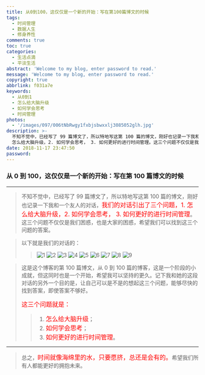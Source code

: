 ```yaml
---
title: 从0到100，这仅仅是一个新的开始：写在第100篇博文的时候
tags:
  - 时间管理
  - 数据人生
  - 修身养性
comments: true
toc: true
categories:
  - 生活点滴
  - 平淡生活
abstract: 'Welcome to my blog, enter password to read.'
message: 'Welcome to my blog, enter password to read.'
copyright: true
abbrlink: f031a7e
keywords:
  - 从0到1
  - 怎么给大脑升级
  - 如何学会思考
  - 时间管理
photos:
  - '/images/097/006tNbRwgy1fxbjsbwxxlj3085052glh.jpg'
description: >-
  不知不觉中，已经写了 99 篇博文了，所以特地写这第 100 篇的博文，刚好也记录一下我和一个友人的对话，我们的对话引出了三个问题，1.
  怎么给大脑升级，2. 如何学会思考， 3. 如何更好的进行时间管理。这三个问题不仅仅是我们困惑，也是大家的困惑，希望我们可以找到这三个问题的答案。
date: 2018-11-17 23:47:50
password:
---
```

<script type="text/javascript" src="/js/src/bai.js"></script>

### 从 0 到 100，这仅仅是一个新的开始：写在第 100 篇博文的时候

---

>  不知不觉中，已经写了 99 篇博文了，所以特地写这第 100 篇的博文，刚好也记录一下我和一个友人的对话，<font color="red" size=3.5>我们的对话引出了三个问题，1. 怎么给大脑升级，2. 如何学会思考， 3. 如何更好的进行时间管理</font>。这三个问题不仅仅是我们困惑，也是大家的困惑，希望我们可以找到这三个问题的答案。

> 以下就是我们的对话的：
>
>> ![1](/images/097/006tNbRwgy1fxbj6mey5oj30u01o0qdq.jpg)
>> ![2](/images/097/006tNbRwgy1fxbj71vkqrj30u01o0drb.jpg)
>> ![3](/images/097/006tNbRwgy1fxbj7jtipmj30u01o0gwh.jpg)
>> ![4](/images/097/006tNbRwgy1fxbj9tzqvtj30u01o0gx6.jpg)
>> ![5](/images/097/006tNbRwgy1fxbja6e3ouj30u01o0n8m.jpg)
>> ![6](/images/097/006tNbRwgy1fxbjacvt0xj30u01o0akq.jpg)
>> ![7](/images/097/006tNbRwgy1fxbjap8mffj30u01o07gn.jpg)
>> ![8](/images/097/006tNbRwgy1fxbjax0sryj30u01o0aku.jpg)
>> ![9](/images/097/006tNbRwgy1fxbjb2ke8rj30u01o0wox.jpg)

> 这是这个博客的第 100 篇博文，从 0 到 100 篇的博客，这是一个阶段的小成就，但这同时也是一个开始，希望我可以坚持的更久。记下我和她的这段对话的另外一个目的是，让自己可以是不是的想起这三个问题，能够尽快的找到答案，即使答案不够好。
>
> <font color="red" size=3.5>这三个问题就是：</font>
>
> > 1. <font color="red" size=3.5>怎么给大脑升级</font>；
> > 2. <font color="red" size=3.5>如何学会思考</font>；
> > 3. <font color="red" size=3.5>如何更好的进行时间管理</font>。

---

> 总之，<font color="red" size=3.5>时间就像海绵里的水，只要愿挤，总还是会有的。</font>希望我们所有人都能更好的拥抱未来。
